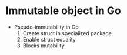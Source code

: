 # Immutable object in Go

- Pseudo-immutability in Go
    1. Create struct in specialized package
    2. Enable struct equality
    3. Blocks mutability

